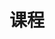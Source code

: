 ---
title: "课程"
meta_title: "打击乐课程"
description: "专业打击乐课程，包括试听课和一对一教学。学习传统中国打击乐、西洋打击乐和架子鼓。"
draft: false

lesson_types:
  - name: "试听课"
    price: "30 分钟 - $40"
    
  - name: "一对一课程"
    price: "50 分钟 - $95"

contact_info: "如需了解更多信息或预约课程，请通过 **微信：julyforwhat** 联系我们"
---